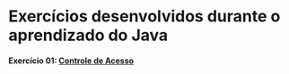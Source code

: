 # Exercícios desenvolvidos durante o aprendizado do Java

#### Exercício 01: [Controle de Acesso](https://github.com/marcusWittho/java-exercises/tree/main/01-controle-de-acesso)
